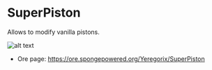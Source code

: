 # SuperPiston
Allows to modify vanilla pistons.

![alt text](https://files.smoofyuniverse.net/images/superpiston_screenshot.png)

* Ore page: https://ore.spongepowered.org/Yeregorix/SuperPiston